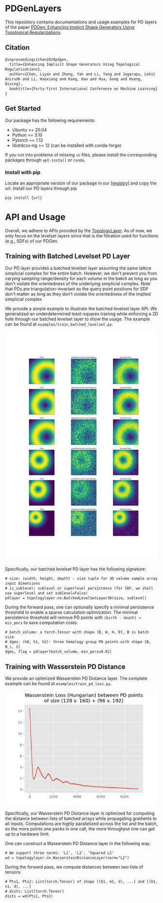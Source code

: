 # PDGenLayers
This repository contains documentations and usage examples for PD layers of the paper
[PDGen: Enhancing Implicit Shape Generators Using Topological Regularizations](https://openreview.net/pdf?id=XBNhJQU84y)

## Citation
```
@inproceedings{chen2024pdgen,
  title={Enhancing Implicit Shape Generators Using Topological Regularizations},
  author={Chen, Liyan and Zheng, Yan and Li, Yang and Jagarapu, Lohit Anirudh and Li, Haoxiang and Kang, Hao and Hua, Gang and Huang, Qixing},
  booktitle={Forty-first International Conference on Machine Learning}
}
```

## Get Started
Our package has the following requirements:
 - Ubuntu >= 20.04
 - Python == 3.10
 - Pytorch == 1.13
 - libstdcxx-ng >= 12 (can be installed with conda-forge)

If you run into problems of missing `so` files, please install the corresponding packages through `apt-install` or `conda`.

### Install with pip
Locate an appropriate version of our package in our [[registry]](https://www.cs.utexas.edu/~liyanc/pyidx.cgi) and copy the url.
Install our PD layers through pip
```shell
pip install {url}
```

# API and Usage
Overall, we adhere to APIs provided by the [TopologyLayer](https://github.com/bruel-gabrielsson/TopologyLayer). 
As of now, we only focus on the levelset layers since that is the filtration used for functions (e.g., SDFs) of our PDGen.

## Training with Batched Levelset PD Layer
Our PD layer provides a batched levelset layer assuming the same lattice simplicial complex for the entire batch.
However, we don't prevent you from varying sampling range/density for each volume in the batch as long as you don't 
violate the orientedness of the underlying simplicial complex.
Note that PDs are triangulation-invariant so the query point positions for SDF don't matter as long as they don't 
violate the orientedness of the implied simplicial complex

We provide a simple example to illustrate the batched levelset layer API. We generalized an underdetermined 
least-squares training while enforcing a 2D hole through our batched levelset layer to show the usage.
The example can be found at `examples/train_batched_levelset.py`.

![BatchedLevelSet Training](imgs/noisy_circle.png)

Specifically, our batched levelset PD layer has the following signature:
```
# size: (width, height, depth) - size tuple for 3D volume sample array input dimensions
# is_sublevel: sublevel or superlevel persistence (for SDF, we shall use superlevel and set sublevel=False)
pdlayer = topologylayer.nn.BatchedLevelSetLayer3D(size, sublevel)
```

During the forward pass, one can optionally specify a minimal persistence threshold to enable a sparse calculation optimization.
The minimal persistence threshold will remove PD points with `|birth - death| < min_pers` to save computation costs.
```
# batch_volume: a torch.Tensor with shape [B, W, H, D], B is batch size
# dgms: (h0, h1, h2): three homology group PD points with shape [B, N_i, 2]
dgms, flag = pdlayer(batch_volume, min_pers=0.01)
```

## Training with Wasserstein PD Distance
We provide an optimized Wasserstein PD Distance layer. The complete example can be found at `examples/train_pd_loss.py`.

![Wasserstein PD Distance Training](imgs/pd_loss.png)

Specifically, our Wasserstein PD Distance layer is optimized for computing the distance between lists of batched arrays
while propagating gradients to all inputs. Computations are highly parallelized across the list and the batch, so the more
points one packs in one call, the more throughput one can get up to a hardware limit.

One can construct a Wasserstein PD Distance layer in the following way:
```
# We support three norms: 'L1', 'L2', 'Squared L2'
wd = topologylayer.nn.WassersteinDistanceLayer(norm="L2")
```

During the forward pass, we compute distances between two lists of tensors:
```
# Pts1, Pts2: List[torch.Tensor] of shape [(b1, m1, d), ...] and [(b1, n1, d), ...]
# dists: List[torch.Tensor]
dists = wd(Pts1, Pts2)
```
